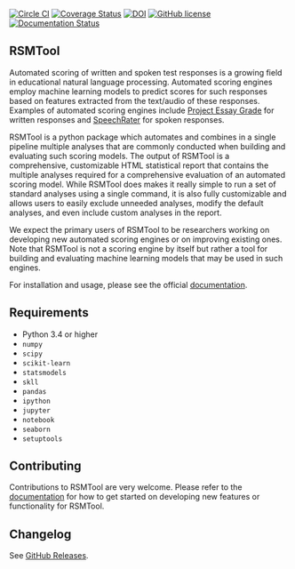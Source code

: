 [![Circle CI](https://circleci.com/gh/EducationalTestingService/rsmtool/tree/master.svg?style=shield)](https://circleci.com/gh/EducationalTestingService/rsmtool/tree/master)
[![Coverage Status](https://coveralls.io/repos/github/EducationalTestingService/rsmtool/badge.svg?branch=feature%2Fadd-test-coverage)](https://coveralls.io/github/EducationalTestingService/rsmtool?branch=feature%2Fadd-test-coverage)
[![DOI](https://zenodo.org/badge/22127/EducationalTestingService/rsmtool.svg)](https://zenodo.org/badge/latestdoi/22127/EducationalTestingService/rsmtool)
[![GitHub license](https://img.shields.io/badge/license-Apache%202-blue.svg)](https://raw.githubusercontent.com/EducationalTestingService/rsmtool/master/LICENSE)
[![Documentation Status](https://readthedocs.org/projects/rsmtool/badge/?version=latest)](http://rsmtool.readthedocs.io/en/latest/?badge=latest)

## RSMTool

Automated scoring of written and spoken test responses is a growing field in educational natural language processing. Automated scoring engines employ machine learning models to predict scores for such responses based on features extracted from the text/audio of these responses. Examples of automated scoring engines include [Project Essay Grade](http://pegwriting.com/about) for written responses and [SpeechRater](https://www.ets.org/research/topics/as_nlp/speech/) for spoken responses.

RSMTool is a python package which automates and combines in a single pipeline multiple analyses that are commonly conducted when building and evaluating such scoring models.  The output of RSMTool is a comprehensive, customizable HTML statistical report that contains the multiple analyses required for a comprehensive evaluation of an automated scoring model. While RSMTool does makes it really simple to run a set of standard analyses using a single command, it is also fully customizable and allows users to easily exclude unneeded analyses, modify the default analyses, and even include custom analyses in the report.

We expect the primary users of RSMTool to be researchers working on developing new automated scoring engines or on improving existing ones. Note that RSMTool is not a scoring engine by itself but rather a tool for building and evaluating machine learning models that may be used in such engines. 

For installation and usage, please see the official [documentation](http://rsmtool.readthedocs.io). 

## Requirements

- Python 3.4 or higher
- `numpy`
- `scipy`
- `scikit-learn`
- `statsmodels`
- `skll`
- `pandas`
- `ipython`
- `jupyter`
- `notebook`
- `seaborn`
- `setuptools`

## Contributing

Contributions to RSMTool are very welcome. Please refer to the [documentation](http://rsmtool.readthedocs.io/en/latest/contributing.html) for how to get started on developing new features or functionality for RSMTool.

## Changelog
See [GitHub Releases](https://github.com/EducationalTestingService/rsmtool/releases).



